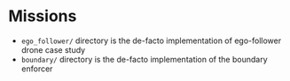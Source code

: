 # Missions
- `ego_follower/` directory is the de-facto implementation of ego-follower drone case study
- `boundary/` directory is the de-facto implementation of the boundary enforcer